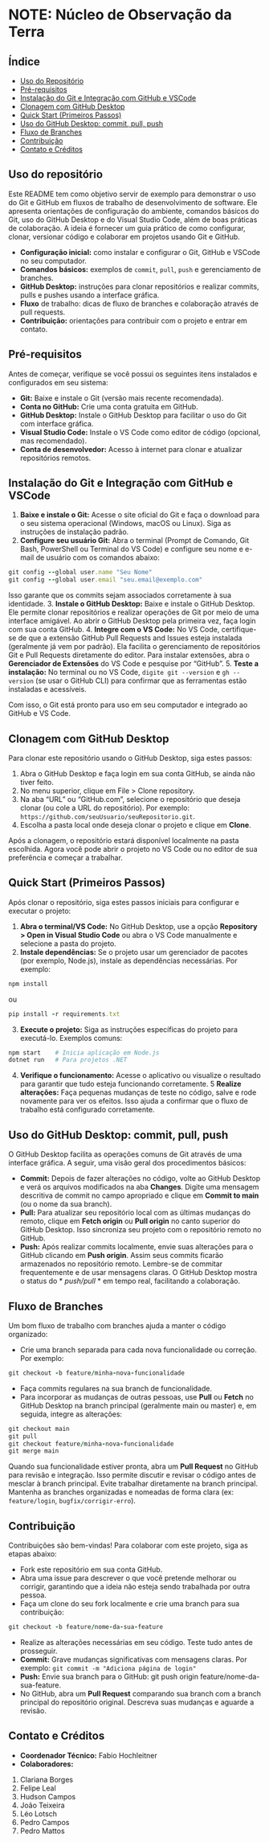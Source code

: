 # NOTE: Núcleo de Observação da Terra

## Índice
- [Uso do Repositório](#Uso-do-Repositório)
- [Pré-requisitos](#Pré-requisitos)
- [Instalação do Git e Integração com GitHub e VSCode](#Instalação-do-Git-e-Integração-com-GitHub-e-VSCode)
- [Clonagem com GitHub Desktop](#Clonagem-com-GitHub-Desktop)
- [Quick Start (Primeiros Passos)](#Quick-Start-(Primeiros-Passos))
- [Uso do GitHub Desktop: commit, pull, push](#Uso-do-GitHub-Desktop:-commit,-pull,-push)
- [Fluxo de Branches](#Fluxo-de-Branches)
- [Contribuição](#Contribuição)
- [Contato e Créditos](#Contato-e-Créditos)

## Uso do repositório
Este README tem como objetivo servir de exemplo para demonstrar o uso do Git e GitHub em fluxos de trabalho de desenvolvimento de software. Ele apresenta orientações de configuração do ambiente, comandos básicos do Git, uso do GitHub Desktop e do Visual Studio Code, além de boas práticas de colaboração. A ideia é fornecer um guia prático de como configurar, clonar, versionar código e colaborar em projetos usando Git e GitHub.
- **Configuração inicial:** como instalar e configurar o Git, GitHub e VSCode no seu computador.
- **Comandos básicos:** exemplos de `commit`, `pull`, `push` e gerenciamento de branches.
- **GitHub Desktop:** instruções para clonar repositórios e realizar commits, pulls e pushes usando a interface gráfica.
- **Fluxo** de trabalho: dicas de fluxo de branches e colaboração através de pull requests.
- **Contribuição:** orientações para contribuir com o projeto e entrar em contato.

## Pré-requisitos
Antes de começar, verifique se você possui os seguintes itens instalados e configurados em seu sistema:
- **Git:** Baixe e instale o Git (versão mais recente recomendada).
- **Conta no GitHub:** Crie uma conta gratuita em GitHub.
- **GitHub Desktop:** Instale o GitHub Desktop para facilitar o uso do Git com interface gráfica.
- **Visual Studio Code:** Instale o VS Code como editor de código (opcional, mas recomendado).
- **Conta de desenvolvedor:** Acesso à internet para clonar e atualizar repositórios remotos.

## Instalação do Git e Integração com GitHub e VSCode
1. **Baixe e instale o Git:** Acesse o site oficial do Git e faça o download para o seu sistema operacional (Windows, macOS ou Linux). Siga as instruções de instalação padrão.
2. **Configure seu usuário Git:** Abra o terminal (Prompt de Comando, Git Bash, PowerShell ou Terminal do VS Code) e configure seu nome e e-mail de usuário com os comandos abaixo:
```ruby
git config --global user.name "Seu Nome"
git config --global user.email "seu.email@exemplo.com"
```
Isso garante que os commits sejam associados corretamente à sua identidade.
3. **Instale o GitHub Desktop:** Baixe e instale o GitHub Desktop. Ele permite clonar repositórios e realizar operações de Git por meio de uma interface amigável. Ao abrir o GitHub Desktop pela primeira vez, faça login com sua conta GitHub.
4. **Integre com o VS Code:** No VS Code, certifique-se de que a extensão GitHub Pull Requests and Issues esteja instalada (geralmente já vem por padrão). Ela facilita o gerenciamento de repositórios Git e Pull Requests diretamente do editor. Para instalar extensões, abra o **Gerenciador de Extensões** do VS Code e pesquise por “GitHub”.
5. **Teste a instalação:** No terminal ou no VS Code, `digite git --version` e `gh --version` (se usar o GitHub CLI) para confirmar que as ferramentas estão instaladas e acessíveis.

Com isso, o Git está pronto para uso em seu computador e integrado ao GitHub e VS Code.

## Clonagem com GitHub Desktop
Para clonar este repositório usando o GitHub Desktop, siga estes passos:
1. Abra o GitHub Desktop e faça login em sua conta GitHub, se ainda não tiver feito.
2. No menu superior, clique em File > Clone repository.
3. Na aba “URL” ou “GitHub.com”, selecione o repositório que deseja clonar (ou cole a URL do repositório). Por exemplo: `https://github.com/seuUsuario/seuRepositorio.git`.
4. Escolha a pasta local onde deseja clonar o projeto e clique em **Clone**.

Após a clonagem, o repositório estará disponível localmente na pasta escolhida. Agora você pode abrir o projeto no VS Code ou no editor de sua preferência e começar a trabalhar.

## Quick Start (Primeiros Passos)
Após clonar o repositório, siga estes passos iniciais para configurar e executar o projeto:
1. **Abra o terminal/VS Code:** No GitHub Desktop, use a opção **Repository > Open in Visual Studio Code** ou abra o VS Code manualmente e selecione a pasta do projeto.
2. **Instale dependências:** Se o projeto usar um gerenciador de pacotes (por exemplo, Node.js), instale as dependências necessárias. Por exemplo:
```ruby
npm install
```
ou
```ruby
pip install -r requirements.txt
```
3. **Execute o projeto:** Siga as instruções específicas do projeto para executá-lo. Exemplos comuns:
```ruby
npm start    # Inicia aplicação em Node.js
dotnet run   # Para projetos .NET
```
4. **Verifique o funcionamento:** Acesse o aplicativo ou visualize o resultado para garantir que tudo esteja funcionando corretamente.
5 **Realize alterações:** Faça pequenas mudanças de teste no código, salve e rode novamente para ver os efeitos. Isso ajuda a confirmar que o fluxo de trabalho está configurado corretamente.

## Uso do GitHub Desktop: commit, pull, push
O GitHub Desktop facilita as operações comuns de Git através de uma interface gráfica. A seguir, uma visão geral dos procedimentos básicos:
- **Commit:** Depois de fazer alterações no código, volte ao GitHub Desktop e verá os arquivos modificados na aba **Changes**. Digite uma mensagem descritiva de commit no campo apropriado e clique em **Commit to main** (ou o nome da sua branch).
- **Pull:** Para atualizar seu repositório local com as últimas mudanças do remoto, clique em **Fetch origin** ou **Pull origin** no canto superior do GitHub Desktop. Isso sincroniza seu projeto com o repositório remoto no GitHub.
- **Push:** Após realizar commits localmente, envie suas alterações para o GitHub clicando em **Push origin**. Assim seus commits ficarão armazenados no repositório remoto.
Lembre-se de commitar frequentemente e de usar mensagens claras. O GitHub Desktop mostra o status do * *push/pull* * em tempo real, facilitando a colaboração.

## Fluxo de Branches
Um bom fluxo de trabalho com branches ajuda a manter o código organizado:
- Crie uma branch separada para cada nova funcionalidade ou correção. Por exemplo:
```ruby
git checkout -b feature/minha-nova-funcionalidade
```
- Faça commits regulares na sua branch de funcionalidade.
- Para incorporar as mudanças de outras pessoas, use **Pull** ou **Fetch** no GitHub Desktop na branch principal (geralmente main ou master) e, em seguida, integre as alterações:
```ruby
git checkout main
git pull
git checkout feature/minha-nova-funcionalidade
git merge main
```
Quando sua funcionalidade estiver pronta, abra um **Pull Request** no GitHub para revisão e integração. Isso permite discutir e revisar o código antes de mesclar à branch principal.
Evite trabalhar diretamente na branch principal. Mantenha as branches organizadas e nomeadas de forma clara (ex: `feature/login`, `bugfix/corrigir-erro`).

## Contribuição
Contribuições são bem-vindas! Para colaborar com este projeto, siga as etapas abaixo:
- Fork este repositório em sua conta GitHub.
- Abra uma issue para descrever o que você pretende melhorar ou corrigir, garantindo que a ideia não esteja sendo trabalhada por outra pessoa.
- Faça um clone do seu fork localmente e crie uma branch para sua contribuição:
```ruby
git checkout -b feature/nome-da-sua-feature
```
- Realize as alterações necessárias em seu código. Teste tudo antes de prosseguir.
- **Commit:** Grave mudanças significativas com mensagens claras. Por exemplo: `git commit -m "Adiciona página de login"`
- **Push:** Envie sua branch para o GitHub: git push origin feature/nome-da-sua-feature.
- No GitHub, abra um **Pull Request** comparando sua branch com a branch principal do repositório original. Descreva suas mudanças e aguarde a revisão.

## Contato e Créditos
- **Coordenador Técnico:** Fabio Hochleitner
- **Colaboradores:**
1. Clariana Borges
2. Felipe Leal
3. Hudson Campos
4. João Teixeira
5. Léo Lotsch
6. Pedro Campos
7. Pedro Mattos
